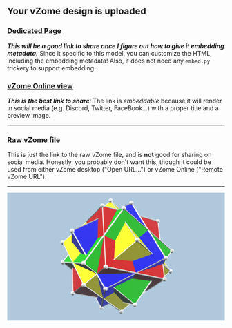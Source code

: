 ## Your vZome design is uploaded

### [Dedicated Page][page]

***This will be a good link to share once I figure out how to give it embedding metadata.***  Since it specific to this model, you can customize the HTML, including the embedding metadata!  Also, it does not need any `embed.py` trickery to support embedding.

### [vZome Online view][embed]

***This is the best link to share***!  The link is *embeddable* because it will render in social media (e.g. Discord, Twitter, FaceBook...) with a proper title and a preview image.

---

### [Raw vZome file][raw]

This is just the link to the raw vZome file, and is **not** good for
sharing on social media.
Honestly, you probably don't want this, though it could be used from either
vZome desktop ("Open URL...") or vZome Online ("Remote vZome URL").

---

![Image](<4-cubes-compound.png>)


[page]: <https://vorth.github.io/vzome-sharing/2021/10/28/09-59-05-4-cubes-compound/>
[embed]: <https://vzome.com/app/embed.py?url=https://raw.githubusercontent.com/vorth/vzome-sharing/main/2021/10/28/09-59-05-4-cubes-compound/4-cubes-compound.vZome>
[raw]: <https://raw.githubusercontent.com/vorth/vzome-sharing/main/2021/10/28/09-59-05-4-cubes-compound/4-cubes-compound.vZome>
